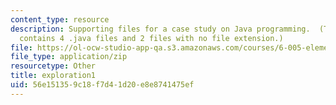```yaml
---
content_type: resource
description: Supporting files for a case study on Java programming.  (This ZIP file
  contains 4 .java files and 2 files with no file extension.)
file: https://ol-ocw-studio-app-qa.s3.amazonaws.com/courses/6-005-elements-of-software-construction-fall-2008/56e151359c18f7d41d20e8e8741475ef_exploration1.zip
file_type: application/zip
resourcetype: Other
title: exploration1
uid: 56e15135-9c18-f7d4-1d20-e8e8741475ef
---
```


